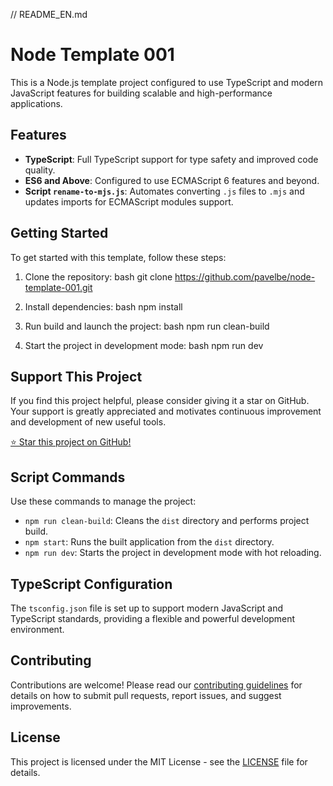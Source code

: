// README_EN.md

# Node Template 001

This is a Node.js template project configured to use TypeScript and modern JavaScript features for building scalable and high-performance applications.

## Features

- **TypeScript**: Full TypeScript support for type safety and improved code quality.
- **ES6 and Above**: Configured to use ECMAScript 6 features and beyond.
- **Script `rename-to-mjs.js`**: Automates converting `.js` files to `.mjs` and updates imports for ECMAScript modules support.

## Getting Started

To get started with this template, follow these steps:

1. Clone the repository:
   bash git clone https://github.com/pavelbe/node-template-001.git

2. Install dependencies:
   bash npm install

3. Run build and launch the project:
   bash npm run clean-build

4. Start the project in development mode:
   bash npm run dev


## Support This Project

If you find this project helpful, please consider giving it a star on GitHub. Your support is greatly appreciated and motivates continuous improvement and development of new useful tools.

[⭐ Star this project on GitHub!](https://github.com/pavelbe/node-template-001)

## Script Commands

Use these commands to manage the project:

- `npm run clean-build`: Cleans the `dist` directory and performs project build.
- `npm start`: Runs the built application from the `dist` directory.
- `npm run dev`: Starts the project in development mode with hot reloading.

## TypeScript Configuration

The `tsconfig.json` file is set up to support modern JavaScript and TypeScript standards, providing a flexible and powerful development environment.

## Contributing

Contributions are welcome! Please read our [contributing guidelines](CONTRIBUTING.md) for details on how to submit pull requests, report issues, and suggest improvements.

## License

This project is licensed under the MIT License - see the [LICENSE](LICENSE) file for details.